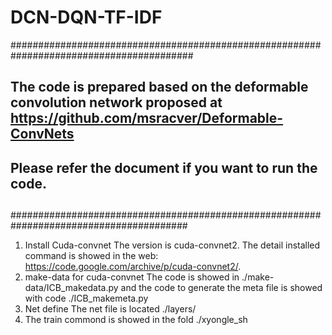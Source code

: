 # DCN-DQN-TF-IDF
#########################################################################################
##
## The code is prepared based on the deformable convolution network proposed at https://github.com/msracver/Deformable-ConvNets
## 
## Please refer the document if you want to run the code.
##
########################################################################################

1. Install Cuda-convnet
   The version is cuda-convnet2. The detail installed command is showed in the web:
   https://code.google.com/archive/p/cuda-convnet2/.
2. make-data for cuda-convnet
   The code is showed in ./make-data/ICB_makedata.py and the code to generate the meta 
   file is showed with code ./ICB_makemeta.py
3. Net define
   The net file is located ./layers/
4. The train commond is showed in the fold ./xyongle_sh
